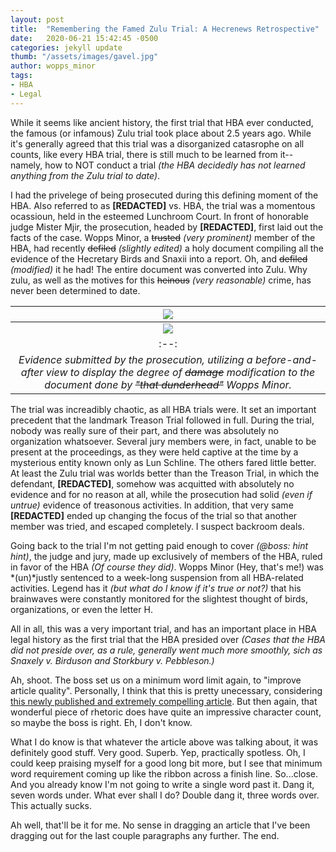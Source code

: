 ```yaml
---
layout: post
title:  "Remembering the Famed Zulu Trial: A Hecrenews Retrospective"
date:   2020-06-21 15:42:45 -0500
categories: jekyll update
thumb: "/assets/images/gavel.jpg"
author: wopps_minor
tags:
- HBA
- Legal
---
```


While it seems like ancient history, the first trial that HBA ever conducted, the famous (or infamous) Zulu trial took place about 2.5 years ago. While it's generally agreed that this trial was a disorganized catasrophe on all counts, like every HBA trial, there is still much to be learned from it-- namely, how to NOT conduct a trial *(the HBA decidedly has not learned anything from the Zulu trial to date)*.

I had the privelege of being prosecuted during this defining moment of the HBA. Also referred to as **[REDACTED]** vs. HBA, the trial was a momentous ocassioun, held in the esteemed Lunchroom Court. In front of honorable judge Mister Mjir, the prosecution, headed by **[REDACTED]**, first laid out the facts of the case. Wopps Minor, a ~~trusted~~ *(very prominent)* member of the HBA, had recently ~~defiled~~ *(slightly edited)* a holy document compiling all the evidence of the Hecretary Birds and Snaxii into a report. Oh, and ~~defiled~~ *(modified)* it he had! The entire document was converted into Zulu. Why zulu, as well as the motives for this ~~heinous~~ *(very reasonable)* crime, has never been determined to date.

| ![](https://hecrenews.github.io/assets/images/evidence_and_report.JPG) |
| :--: |
| ![](https://hecrenews.github.io/assets/images/evidence_and_report_zulufied.JPG) | 
|:--:| 
| *Evidence submitted by the prosecution, utilizing a before-and-after view to display the degree of ~~damage~~ modification to the document done by ~~"that dunderhead"~~ Wopps Minor.* |

The trial was increadibly chaotic, as all HBA trials were. It set an important precedent that the landmark Treason Trial followed in full. During the trial, nobody was really sure of their part, and there was absolutely no organization whatsoever. Several jury members were, in fact, unable to be present at the proceedings, as they were held captive at the time by a mysterious entity known only as Lun Schline. The others fared little better. At least the Zulu trial was worlds better than the Treason Trial, in which the defendant, **[REDACTED]**, somehow was acquitted with absolutely no evidence and for no reason at all, while the prosecution had solid *(even if untrue)* evidence of treasonous activities. In addition, that very same **[REDACTED]** ended up changing the focus of the trial so that another member was tried, and escaped completely. I suspect backroom deals.

Going back to the trial I'm not getting paid enough to cover *(@boss: *hint hint*)*, the judge and jury, made up exclusively of members of the HBA, ruled in favor of the HBA *(Of course they did)*. Wopps Minor (Hey, that's me!) was *(un)*justly sentenced to a week-long suspension from all HBA-related activities. Legend has it *(but what do I know if it's true or not?)* that his brainwaves were constantly monitored for the slightest thought of birds, organizations, or even the letter H. 

All in all, this was a very important trial, and has an important place in HBA legal history as the first trial that the HBA presided over *(Cases that the HBA did not preside over, as a rule, generally went much more smoothly, sich as Snaxely v. Birduson and Storkbury v. Pebbleson.)*

Ah, shoot. The boss set us on a minimum word limit again, to "improve article quality". Personally, I think that this is pretty unecessary, considering [this newly published and extremely compelling article](https://hecrenews.github.io/jekyll/update/2020/06/21/persuasive-article.html). But then again, that wonderful piece of rhetoric does have quite an impressive character count, so maybe the boss is right. Eh, I don't know. 

What I do know is that whatever the article above was talking about, it was definitely good stuff. Very good. Superb. Yep, practically spotless. Oh, I could keep praising myself for a good long bit more, but I see that minimum word requirement coming up like the ribbon across a finish line. So...close. And you already know I'm not going to write a single word past it. 
Dang it, seven words under. What ever shall I do? 
Double dang it, three words over. This actually sucks.

Ah well, that'll be it for me. No sense in dragging an article that I've been dragging out for the last couple paragraphs any further. The end. 

